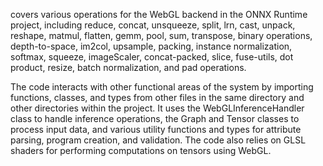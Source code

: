 covers various operations for the WebGL backend in the ONNX Runtime project, including reduce, concat, unsqueeze, split, lrn, cast, unpack, reshape, matmul, flatten, gemm, pool, sum, transpose, binary operations, depth-to-space, im2col, upsample, packing, instance normalization, softmax, squeeze, imageScaler, concat-packed, slice, fuse-utils, dot product, resize, batch normalization, and pad operations. 

The code interacts with other functional areas of the system by importing functions, classes, and types from other files in the same directory and other directories within the project. It uses the WebGLInferenceHandler class to handle inference operations, the Graph and Tensor classes to process input data, and various utility functions and types for attribute parsing, program creation, and validation. The code also relies on GLSL shaders for performing computations on tensors using WebGL.